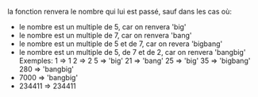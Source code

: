 la fonction renvera le nombre qui lui est passé, sauf dans les cas où:
- le nombre est un multiple de 5, car on renvera 'big'
- le nombre est un multiple de 7, car on renvera 'bang'
- le nombre est un multiple de 5 et de 7, car on revera 'bigbang'
- le nombre est un multiple de 5, de 7 et de 2, car on renvera 'bangbig'
  Exemples:
  1 => 1
  2 => 2
  5 => 'big'
  21 => 'bang'
  25 => 'big'
  35 => 'bigbang'
  280 => 'bangbig'
- 7000 => 'bangbig'
- 234411 => 234411